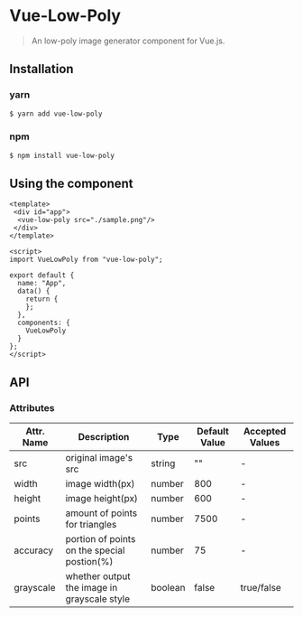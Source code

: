 # Vue-Low-Poly

> An low-poly image generator component for Vue.js.

## Installation

### yarn
```bash
$ yarn add vue-low-poly
```

### npm

```bash
$ npm install vue-low-poly
```

## Using the component

```vue
<template>
 <div id="app">
  <vue-low-poly src="./sample.png"/>
 </div>
</template>

<script>
import VueLowPoly from "vue-low-poly";

export default {
  name: "App",
  data() {
    return {
    };
  },
  components: {
    VueLowPoly
  }
};
</script>
```

## API
### Attributes
| Attr. Name | Description | Type | Default Value | Accepted Values
|-----|-----|-----|-----|-----|
| src | original image's src | string | "" | - |
| width | image width(px) | number | 800 | - |
|height | image height(px) | number | 600 | - |
| points | amount of points for triangles | number | 7500 | - |
|accuracy | portion of points on the special postion(%) | number | 75 | - |
| grayscale | whether output the image in grayscale style | boolean | false | true/false |









